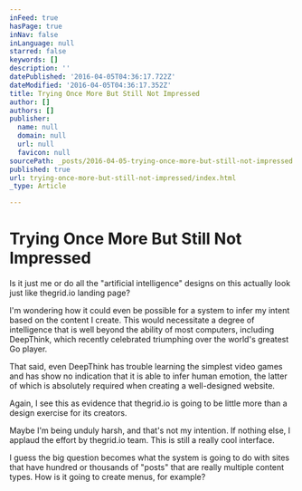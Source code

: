 ```yaml
---
inFeed: true
hasPage: true
inNav: false
inLanguage: null
starred: false
keywords: []
description: ''
datePublished: '2016-04-05T04:36:17.722Z'
dateModified: '2016-04-05T04:36:17.352Z'
title: Trying Once More But Still Not Impressed
author: []
authors: []
publisher:
  name: null
  domain: null
  url: null
  favicon: null
sourcePath: _posts/2016-04-05-trying-once-more-but-still-not-impressed.md
published: true
url: trying-once-more-but-still-not-impressed/index.html
_type: Article

---
```

# Trying Once More But Still Not Impressed

Is it just me or do all the "artificial intelligence" designs on this actually look just like thegrid.io landing page? 

I'm wondering how it could even be possible for a system to infer my intent based on the content I create. This would necessitate a degree of intelligence that is well beyond the ability of most computers, including DeepThink, which recently celebrated triumphing over the world's greatest Go player. 

That said, even DeepThink has trouble learning the simplest video games and has show no indication that it is able to infer human emotion, the latter of which is absolutely required when creating a well-designed website. 

Again, I see this as evidence that thegrid.io is going to be little more than a design exercise for its creators.

Maybe I'm being unduly harsh, and that's not my intention. If nothing else, I applaud the effort by thegrid.io team. This is still a really cool interface.

I guess the big question becomes what the system is going to do with sites that have hundred or thousands of "posts" that are really multiple content types. How is it going to create menus, for example?